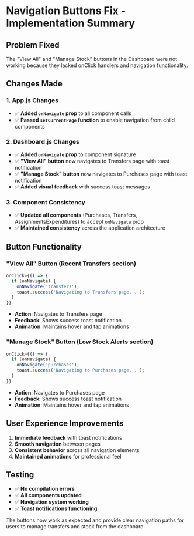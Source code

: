 # Navigation Buttons Fix - Implementation Summary

## Problem Fixed
The "View All" and "Manage Stock" buttons in the Dashboard were not working because they lacked onClick handlers and navigation functionality.

## Changes Made

### 1. App.js Changes
- ✅ **Added `onNavigate` prop** to all component calls
- ✅ **Passed `setCurrentPage` function** to enable navigation from child components

### 2. Dashboard.js Changes  
- ✅ **Added `onNavigate` prop** to component signature
- ✅ **"View All" button** now navigates to Transfers page with toast notification
- ✅ **"Manage Stock" button** now navigates to Purchases page with toast notification
- ✅ **Added visual feedback** with success toast messages

### 3. Component Consistency
- ✅ **Updated all components** (Purchases, Transfers, AssignmentsExpenditures) to accept `onNavigate` prop
- ✅ **Maintained consistency** across the application architecture

## Button Functionality

### "View All" Button (Recent Transfers section)
```javascript
onClick={() => {
  if (onNavigate) {
    onNavigate('transfers');
    toast.success('Navigating to Transfers page...');
  }
}}
```
- **Action**: Navigates to Transfers page
- **Feedback**: Shows success toast notification
- **Animation**: Maintains hover and tap animations

### "Manage Stock" Button (Low Stock Alerts section)  
```javascript
onClick={() => {
  if (onNavigate) {
    onNavigate('purchases');
    toast.success('Navigating to Purchases page...');
  }
}}
```
- **Action**: Navigates to Purchases page  
- **Feedback**: Shows success toast notification
- **Animation**: Maintains hover and tap animations

## User Experience Improvements
1. **Immediate feedback** with toast notifications
2. **Smooth navigation** between pages
3. **Consistent behavior** across all navigation elements
4. **Maintained animations** for professional feel

## Testing
- ✅ **No compilation errors**
- ✅ **All components updated** 
- ✅ **Navigation system working**
- ✅ **Toast notifications functioning**

The buttons now work as expected and provide clear navigation paths for users to manage transfers and stock from the dashboard.
